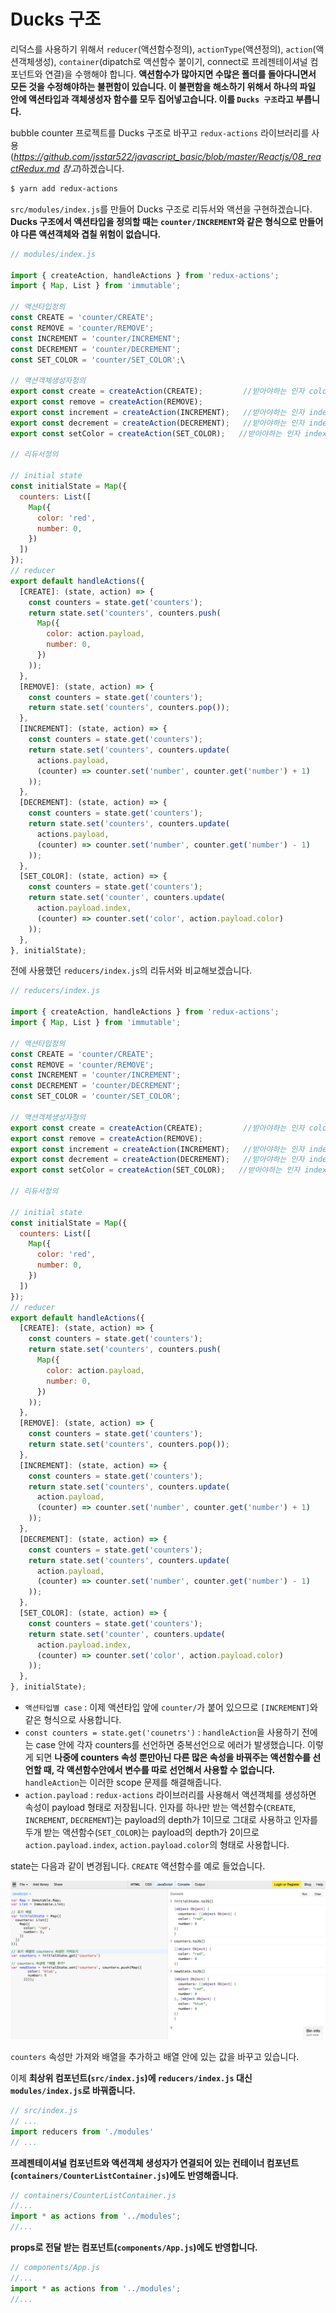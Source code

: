 # Ducks 구조

리덕스를 사용하기 위해서 `reducer`(액션함수정의), `actionType`(액션정의), `action`(액션객체생성), `container`(dipatch로 액션함수 붙이기, connect로 프레젠테이셔널 컴포넌트와 연결)을 수행해야 합니다. **액션함수가 많아지면 수많은 폴더를 돌아다니면서 모든 것을 수정해야하는 불편함이 있습니다. 이 불편함을 해소하기 위해서 하나의 파일 안에 액션타입과 객체생성자 함수를 모두 집어넣고습니다. 이를 `Ducks 구조`라고 부릅니다.** 

bubble counter 프로젝트를 Ducks 구조로 바꾸고 `redux-actions` 라이브러리를 사용(*https://github.com/jsstar522/javascript_basic/blob/master/Reactjs/08_reactRedux.md 참고*)하겠습니다.

```bash
$ yarn add redux-actions
```

`src/modules/index.js`를 만들어 Ducks 구조로 리듀서와 액션을 구현하겠습니다. **Ducks 구조에서 액션타입을 정의할 때는 `counter/INCREMENT`와 같은 형식으로 만들어야 다른 액션객체와 겹칠 위험이 없습니다.**

```javascript
// modules/index.js

import { createAction, handleActions } from 'redux-actions';
import { Map, List } from 'immutable';

// 액션타입정의
const CREATE = 'counter/CREATE';
const REMOVE = 'counter/REMOVE';
const INCREMENT = 'counter/INCREMENT';
const DECREMENT = 'counter/DECREMENT';
const SET_COLOR = 'counter/SET_COLOR';\

// 액션객체생성자정의
export const create = createAction(CREATE);         //받아야하는 인자 color
export const remove = createAction(REMOVE);
export const increment = createAction(INCREMENT);   //받아야하는 인자 index
export const decrement = createAction(DECREMENT);   //받아야하는 인자 index
export const setColor = createAction(SET_COLOR);   //받아야하는 인자 index, color

// 리듀서정의

// initial state
const initialState = Map({
  counters: List([
    Map({
      color: 'red',
      number: 0,
    })
  ])
});
// reducer
export default handleActions({
  [CREATE]: (state, action) => {
    const counters = state.get('counters');
    return state.set('counters', counters.push(
      Map({
        color: action.payload,
        number: 0,
      })
    ));
  },
  [REMOVE]: (state, action) => {
    const counters = state.get('counters');
    return state.set('counters', counters.pop());
  },
  [INCREMENT]: (state, action) => {
    const counters = state.get('counters');
    return state.set('counters', counters.update(
      actions.payload,
      (counter) => counter.set('number', counter.get('number') + 1)
    ));
  },
  [DECREMENT]: (state, action) => {
    const counters = state.get('counters');
    return state.set('counters', counters.update(
      actions.payload,
      (counter) => counter.set('number', counter.get('number') - 1)
    ));
  },
  [SET_COLOR]: (state, action) => {
    const counters = state.get('counters');
    return state.set('counter', counters.update(
      action.payload.index,
      (counter) => counter.set('color', action.payload.color)
    ));
  },
}, initialState);
```

전에 사용했던 `reducers/index.js`의 리듀서와 비교해보겠습니다.

```javascript
// reducers/index.js

import { createAction, handleActions } from 'redux-actions';
import { Map, List } from 'immutable';

// 액션타입정의
const CREATE = 'counter/CREATE';
const REMOVE = 'counter/REMOVE';
const INCREMENT = 'counter/INCREMENT';
const DECREMENT = 'counter/DECREMENT';
const SET_COLOR = 'counter/SET_COLOR';

// 액션객체생성자정의
export const create = createAction(CREATE);         //받아야하는 인자 color
export const remove = createAction(REMOVE);
export const increment = createAction(INCREMENT);   //받아야하는 인자 index
export const decrement = createAction(DECREMENT);   //받아야하는 인자 index
export const setColor = createAction(SET_COLOR);   //받아야하는 인자 index, color

// 리듀서정의

// initial state
const initialState = Map({
  counters: List([
    Map({
      color: 'red',
      number: 0,
    })
  ])
});
// reducer
export default handleActions({
  [CREATE]: (state, action) => {
    const counters = state.get('counters');
    return state.set('counters', counters.push(
      Map({
        color: action.payload,
        number: 0,
      })
    ));
  },
  [REMOVE]: (state, action) => {
    const counters = state.get('counters');
    return state.set('counters', counters.pop());
  },
  [INCREMENT]: (state, action) => {
    const counters = state.get('counters');
    return state.set('counters', counters.update(
      action.payload,
      (counter) => counter.set('number', counter.get('number') + 1)
    ));
  },
  [DECREMENT]: (state, action) => {
    const counters = state.get('counters');
    return state.set('counters', counters.update(
      action.payload,
      (counter) => counter.set('number', counter.get('number') - 1)
    ));
  },
  [SET_COLOR]: (state, action) => {
    const counters = state.get('counters');
    return state.set('counter', counters.update(
      action.payload.index,
      (counter) => counter.set('color', action.payload.color)
    ));
  },
}, initialState);

```

* `액션타입별 case` : 이제 액션타입 앞에 `counter/`가 붙어 있으므로 `[INCREMENT]`와 같은 형식으로 사용합니다. 
* `const counters = state.get('counetrs')` : `handleAction`을 사용하기 전에는 case 안에 각자 counters를 선언하면 중복선언으로 에러가 발생했습니다. 이렇게 되면 **나중에 counters 속성 뿐만아닌 다른 많은 속성을 바꿔주는 액션함수를 선언할 때, 각 액션함수안에서 변수를 따로 선언해서 사용할 수 없습니다.** `handleAction`는 이러한 scope 문제를 해결해줍니다.
* `action.payload` : `redux-actions` 라이브러리를 사용해서 액션객체를 생성하면 속성이 payload 형태로 저장됩니다. 인자를 하나만 받는 액션함수(`CREATE`, `INCREMENT`, `DECREMENT`)는 payload의 depth가 1이므로 그대로 사용하고 인자를 두개 받는 액션함수(`SET_COLOR`)는 payload의 depth가 2이므로 `action.payload.index`, `action.payload.color`의 형태로 사용합니다.

state는 다음과 같이 변경됩니다. `CREATE` 액션함수를 예로 들었습니다.

![ducks](img/ducks.png)

`counters` 속성만 가져와 배열을 추가하고 배열 안에 있는 값을 바꾸고 있습니다.

이제 **최상위 컴포넌트(`src/index.js`)에 `reducers/index.js` 대신 `modules/index.js`로 바꿔줍니다.**

```javascript
// src/index.js
// ...
import reducers from './modules'
// ...
```

**프레젠테이셔널 컴포넌트와 액션객체 생성자가 연결되어 있는 컨테이너 컴포넌트(`containers/CounterListContainer.js`)에도 반영해줍니다.**

```javascript
// containers/CounterListContainer.js
//...
import * as actions from '../modules';
//...
```

**props로 전달 받는 컴포넌트(`components/App.js`)에도 반영합니다.**

```javascript
// components/App.js
//...
import * as actions from '../modules';
//...
```